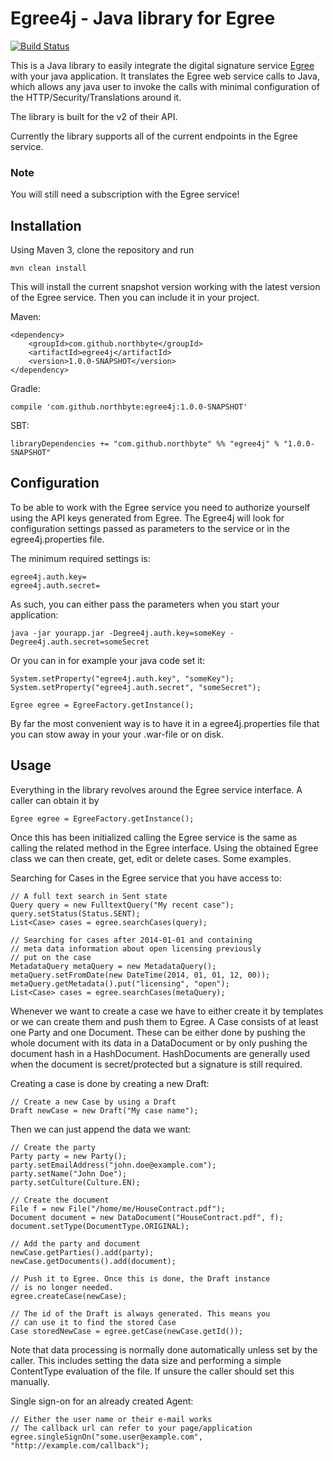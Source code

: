 # Egree4j - Java library for Egree

[![Build Status](https://travis-ci.org/northbyte/egree4j.svg?branch=master)](https://travis-ci.org/northbyte/egree4j)

This is a Java library to easily integrate the digital signature service [Egree](https://egree.com/) with your java application. It translates the Egree web service calls to Java, which allows any java user to invoke the calls with minimal configuration of the HTTP/Security/Translations around it.

The library is built for the v2 of their API.

Currently the library supports all of the current endpoints in the Egree service.

### Note

You will still need a subscription with the Egree service!

## Installation

Using Maven 3, clone the repository and run

    mvn clean install

This will install the current snapshot version working with the latest version of the Egree service. Then you can include it in your project.

Maven:

    <dependency>
        <groupId>com.github.northbyte</groupId>
        <artifactId>egree4j</artifactId>
        <version>1.0.0-SNAPSHOT</version>
    </dependency>

Gradle:
    
    compile 'com.github.northbyte:egree4j:1.0.0-SNAPSHOT' 

SBT:

    libraryDependencies += "com.github.northbyte" %% "egree4j" % "1.0.0-SNAPSHOT"

## Configuration

To be able to work with the Egree service you need to authorize yourself using the API keys generated from Egree. The Egree4j will look for configuration settings passed as parameters to the service or in the egree4j.properties file.

The minimum required settings is:

    egree4j.auth.key=
    egree4j.auth.secret=
    
As such, you can either pass the parameters when you start your application:

    java -jar yourapp.jar -Degree4j.auth.key=someKey -Degree4j.auth.secret=someSecret

Or you can in for example your java code set it:

    System.setProperty("egree4j.auth.key", "someKey");
    System.setProperty("egree4j.auth.secret", "someSecret");
    
    Egree egree = EgreeFactory.getInstance();
 
By far the most convenient way is to have it in a egree4j.properties file that you can stow away in your your .war-file or on disk.


## Usage


Everything in the library revolves around the Egree service interface. A caller can obtain it by

    Egree egree = EgreeFactory.getInstance();

Once this has been initialized calling the Egree service is the same as calling the related method in the Egree interface. Using the obtained Egree class we can then create, get, edit or delete cases. Some examples.

Searching for Cases in the Egree service that you have access to:

    // A full text search in Sent state
    Query query = new FulltextQuery("My recent case");
    query.setStatus(Status.SENT);
    List<Case> cases = egree.searchCases(query);
    
    // Searching for cases after 2014-01-01 and containing
    // meta data information about open licensing previously
    // put on the case
    MetadataQuery metaQuery = new MetadataQuery();
    metaQuery.setFromDate(new DateTime(2014, 01, 01, 12, 00));
    metaQuery.getMetadata().put("licensing", "open");
    List<Case> cases = egree.searchCases(metaQuery);
    
Whenever we want to create a case we have to either create it by templates or we can create them and push them to Egree. A Case consists of at least one Party and one Document. These can be either done by pushing the whole document with its data in a DataDocument or by only pushing the document hash in a HashDocument. HashDocuments are generally used when the document is secret/protected but a signature is still required.

Creating a case is done by creating a new Draft:

    // Create a new Case by using a Draft
    Draft newCase = new Draft("My case name");
    
Then we can just append the data we want:

    // Create the party
    Party party = new Party();
    party.setEmailAddress("john.doe@example.com");
    party.setName("John Doe");
    party.setCulture(Culture.EN);
    
    // Create the document
    File f = new File("/home/me/HouseContract.pdf");
    Document document = new DataDocument("HouseContract.pdf", f);
    document.setType(DocumentType.ORIGINAL);
   
    // Add the party and document
    newCase.getParties().add(party);
    newCase.getDocuments().add(document);
    
    // Push it to Egree. Once this is done, the Draft instance
    // is no longer needed. 
    egree.createCase(newCase);
    
    // The id of the Draft is always generated. This means you
    // can use it to find the stored Case
    Case storedNewCase = egree.getCase(newCase.getId());

Note that data processing is normally done automatically unless set by the caller. This includes setting the data size and performing a simple ContentType evaluation of the file. If unsure the caller should set this manually.

Single sign-on for an already created Agent:

    // Either the user name or their e-mail works
    // The callback url can refer to your page/application
    egree.singleSignOn("some.user@example.com", "http://example.com/callback");
    


